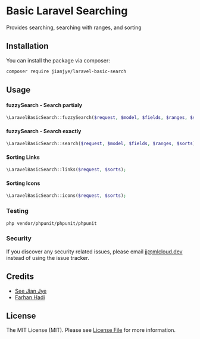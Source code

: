 # Basic Laravel Searching

Provides searching, searching with ranges, and sorting

## Installation

You can install the package via composer:

```bash
composer require jianjye/laravel-basic-search
```

## Usage

#### fuzzySearch - Search partialy
``` php
\LaravelBasicSearch::fuzzySearch($request, $model, $fields, $ranges, $sorts);
```

#### fuzzySearch - Search exactly
``` php
\LaravelBasicSearch::search($request, $model, $fields, $ranges, $sorts);
```

#### Sorting Links
``` php
\LaravelBasicSearch::links($request, $sorts);
```

#### Sorting Icons
``` php
\LaravelBasicSearch::icons($request, $sorts);
```

### Testing

``` bash
php vendor/phpunit/phpunit/phpunit
```


### Security

If you discover any security related issues, please email jj@mlcloud.dev instead of using the issue tracker.

## Credits

- [See Jian Jye](https://github.com/jianjye)
- [Farhan Hadi](https://github.com/xitox97)

## License

The MIT License (MIT). Please see [License File](LICENSE.md) for more information.
